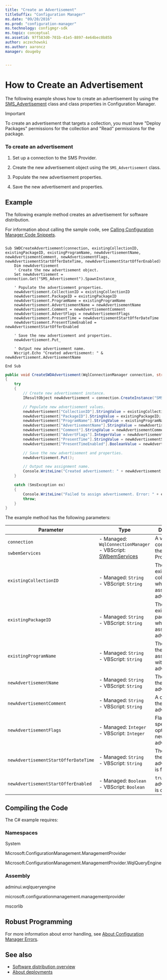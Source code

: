 ```yaml
---
title: "Create an Advertisement"
titleSuffix: "Configuration Manager"
ms.date: "09/20/2016"
ms.prod: "configuration-manager"
ms.technology: configmgr-sdk
ms.topic: conceptual
ms.assetid: 97f583d0-701b-41e5-8897-4e64bec0b85b
author: aczechowski
ms.author: aaroncz
manager: dougeby


---
```

# How to Create an Advertisement
The following example shows how to create an advertisement by using the [SMS_Advertisement](../../../reference/core/servers/configure/sms_advertisement-server-wmi-class.md) class and class properties in Configuration Manager.  

> [!IMPORTANT]
>  To create an advertisement that targets a collection, you must have "Deploy Packages" permissions for the collection and "Read" permissions for the package.  

### To create an advertisement  

1.  Set up a connection to the SMS Provider.  

2.  Create the new advertisement object using the `SMS_Advertisement` class.  

3.  Populate the new advertisement properties.  

4.  Save the new advertisement and properties.  

## Example  
 The following example method creates an advertisement for software distribution.  

 For information about calling the sample code, see [Calling Configuration Manager Code Snippets](../../understand/calling-code-snippets.md).  

```vbs  

Sub SWDCreateAdvertisement(connection, existingCollectionID, existingPackageID, existingProgramName, newAdvertisementName, newAdvertisementComment, newAdvertisementFlags, newAdvertisementStartOfferDateTime, newAdvertisementStartOfferEnabled)  
    Dim newAdvertisement  
    ' Create the new advertisement object.  
    Set newAdvertisement = connection.Get("SMS_Advertisement").SpawnInstance_  

    ' Populate the advertisement properties.  
    newAdvertisement.CollectionID = existingCollectionID  
    newAdvertisement.PackageID = existingPackageID  
    newAdvertisement.ProgramName = existingProgramName  
    newAdvertisement.AdvertisementName = newAdvertisementName  
    newAdvertisement.Comment = newAdvertisementComment  
    newAdvertisement.AdvertFlags = newAdvertisementFlags  
    newAdvertisement.PresentTime = newAdvertisementStartOfferDateTime  
    newAdvertisement.PresentTimeEnabled = newAdvertisementStartOfferEnabled  

    ' Save the new advertisement and properties.  
    newAdvertisement.Put_   

    ' Output new advertisement name.  
    Wscript.Echo "Created advertisement: " & newAdvertisement.AdvertisementName  

End Sub  
```  

```c#  
public void CreateSWDAdvertisement(WqlConnectionManager connection, string existingCollectionID, string existingPackageID, string existingProgramName, string newAdvertisementName, string newAdvertisementComment, int newAdvertisementFlags, string newAdvertisementStartOfferDateTime, bool newAdvertisementStartOfferEnabled)  
{  
    try  
    {  
        // Create new advertisement instance.  
        IResultObject newAdvertisement = connection.CreateInstance("SMS_Advertisement");  

        // Populate new advertisement values.  
        newAdvertisement["CollectionID"].StringValue = existingCollectionID;  
        newAdvertisement["PackageID"].StringValue = existingPackageID;  
        newAdvertisement["ProgramName"].StringValue = existingProgramName;  
        newAdvertisement["AdvertisementName"].StringValue = newAdvertisementName;  
        newAdvertisement["Comment"].StringValue = newAdvertisementComment;  
        newAdvertisement["AdvertFlags"].IntegerValue = newAdvertisementFlags;  
        newAdvertisement["PresentTime"].StringValue = newAdvertisementStartOfferDateTime;  
        newAdvertisement["PresentTimeEnabled"].BooleanValue = newAdvertisementStartOfferEnabled;  

        // Save the new advertisement and properties.  
        newAdvertisement.Put();  

        // Output new assignment name.  
        Console.WriteLine("Created advertisement: " + newAdvertisement["AdvertisementName"].StringValue);  
    }  

    catch (SmsException ex)  
    {  
        Console.WriteLine("Failed to assign advertisement. Error: " + ex.Message);  
        throw;  
    }  
}  
```  

 The example method has the following parameters:  

|Parameter|Type|Description|  
|---------------|----------|-----------------|  
|`connection`<br /><br /> `swbemServices`|-   Managed: `WqlConnectionManager`<br />-   VBScript: [SWbemServices](https://docs.microsoft.com/windows/desktop/WmiSdk/swbemservices)|A valid connection to the SMS Provider.|  
|`existingCollectionID`|-   Managed: `String`<br />-   VBScript: `String`|The ID of an existing collection with which to associate the advertisement.|  
|`existingPackageID`|-   Managed: `String`<br />-   VBScript: `String`|The ID of an existing package with which to associate the advertisement.|  
|`existingProgramName`|-   Managed: `String`<br />-   VBScript: `String`|The name for the program associated with the advertisement.|  
|`newAdvertisementName`|-   Managed: `String`<br />-   VBScript: `String`|The name for the new advertisement.|  
|`newAdvertisementComment`|-   Managed: `String`<br />-   VBScript: `String`|A comment for the new advertisement.|  
|`newAdvertisementFlags`|-   Managed: `Integer`<br />-   VBScript: `Integer`|Flags specifying options for the new advertisement.|  
|`newAdvertisementStartOfferDateTime`|-   Managed: `String`<br />-   VBScript: `String`|The time when the new advertisement is first offered.|  
|`newAdvertisementStartOfferEnabled`|-   Managed: `Boolean`<br />-   VBScript: `Boolean`|`true` if the advertisement is offered.|  

## Compiling the Code  
 The C# example requires:  

### Namespaces  
 System  

 Microsoft.ConfigurationManagement.ManagementProvider  

 Microsoft.ConfigurationManagement.ManagementProvider.WqlQueryEngine  

### Assembly  
 adminui.wqlqueryengine  

 microsoft.configurationmanagement.managementprovider  

 mscorlib  

## Robust Programming  
 For more information about error handling, see [About Configuration Manager Errors](../../understand/about-configuration-manager-errors.md).  

## See also

- [Software distribution overview](software-distribution-overview.md)
- [About deployments](about-software-distribution-deployments.md)
